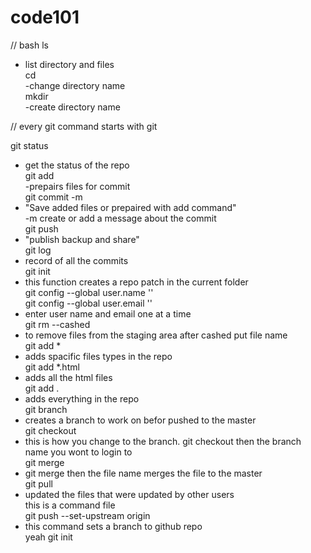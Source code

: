 # code101

// bash
ls<br>

- list directory and files<br>
  cd<br>
  -change directory name <br>
  mkdir<br>
  -create directory name <br>

// every git command starts with git<br>

git status<br>

- get the status of the repo<br>
  git add<br>
  -prepairs files for commit <br>
  git commit -m <br>
- "Save added files or prepaired with add command"<br>
  -m create or add a message about the commit<br>
  git push <br>
- "publish backup and share"<br>
  git log <br>
- record of all the commits <br>
  git init<br>
- this function creates a repo patch in the current folder<br>
  git config --global user.name ''<br>
  git config --global user.email ''<br>
- enter user name and email one at a time<br>
  git rm --cashed <br>
- to remove files from the staging area after cashed put file name<br>
  git add \*<br>
- adds spacific files types in the repo <br>
  git add \*.html <br>
- adds all the html files<br>
  git add . <br>
- adds everything in the repo<br>
  git branch <br>
- creates a branch to work on befor pushed to the master <br>
  git checkout <br>
- this is how you change to the branch. git checkout then the branch name you wont to login to <br>
  git merge <br>
- git merge then the file name merges the file to the master <br>
  git pull<br>
- updated the files that were updated by other users<br>
  this is a command file<br>
  git push --set-upstream origin<br>
- this command sets a branch to github repo<br>
  yeah
  git init<br>
